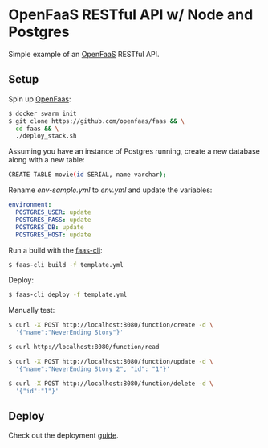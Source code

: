 # OpenFaaS RESTful API w/ Node and Postgres

Simple example of an [OpenFaaS](https://www.openfaas.com/) RESTful API.

## Setup

Spin up [OpenFaas](https://www.openfaas.com/):

```sh
$ docker swarm init
$ git clone https://github.com/openfaas/faas && \
  cd faas && \
  ./deploy_stack.sh
```

Assuming you have an instance of Postgres running, create a new database along with a new table:

```sh
CREATE TABLE movie(id SERIAL, name varchar);
```

Rename *env-sample.yml* to *env.yml* and update the variables:

```yaml
environment:
  POSTGRES_USER: update
  POSTGRES_PASS: update
  POSTGRES_DB: update
  POSTGRES_HOST: update
```

Run a build with the [faas-cli](https://github.com/openfaas/faas-cli):

```sh
$ faas-cli build -f template.yml
```

Deploy:

```sh
$ faas-cli deploy -f template.yml
```

Manually test:

```sh
$ curl -X POST http://localhost:8080/function/create -d \
  '{"name":"NeverEnding Story"}'

$ curl http://localhost:8080/function/read

$ curl -X POST http://localhost:8080/function/update -d \
  '{"name":"NeverEnding Story 2", "id": "1"}'

$ curl -X POST http://localhost:8080/function/delete -d \
  '{"id":"1"}'
```

## Deploy

Check out the deployment [guide](/deploy.md).
